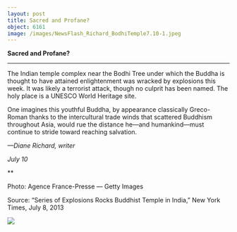 ```yaml
---
layout: post
title: Sacred and Profane?
object: 6161
image: /images/NewsFlash_Richard_BodhiTemple7.10-1.jpeg
---
```

**Sacred and Profane?**

****

The Indian temple complex near the Bodhi Tree under which the Buddha is thought to have attained enlightenment was wracked by explosions this week. It was likely a terrorist attack, though no culprit has been named. The holy place is a UNESCO World Heritage site.

One imagines this youthful Buddha, by appearance classically Greco-Roman thanks to the intercultural trade winds that scattered Buddhism throughout Asia, would rue the distance he—and humankind—must continue to stride toward reaching salvation.

*—Diane Richard, writer*

*July 10*

**

Photo: Agence France-Presse — Getty Images

Source: “Series of Explosions Rocks Buddhist Temple in India,” New York Times, July 8, 2013 

![]({{siteurl.base}}/images/NewsFlash_Richard_BodhiTemple7.10-1.jpeg)
